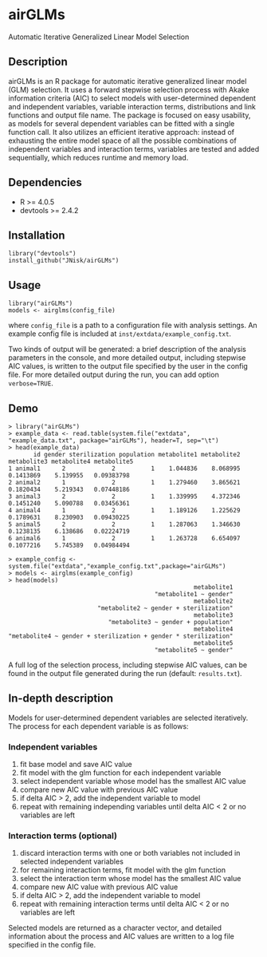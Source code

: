 # airGLMs
Automatic Iterative Generalized Linear Model Selection

## Description

airGLMs is an R package for automatic iterative generalized linear model (GLM) selection.
It uses a forward stepwise selection process with Akake information criteria (AIC)
to select models with user-determined dependent and independent variables, variable interaction
terms, distributions and link functions and output file name. The package is focused on
easy usability, as models for several dependent variables can be fitted with a single function call.
It also utilizes an efficient iterative approach: instead of exhausting the entire model space
of all the possible combinations of independent variables and interaction terms, variables
are tested and added sequentially, which reduces runtime and memory load.

## Dependencies

* R >= 4.0.5
* devtools >= 2.4.2

## Installation

    library("devtools")  
    install_github("JNisk/airGLMs")

## Usage

    library("airGLMs")
    models <- airglms(config_file)

where `config_file` is a path to a configuration file with analysis settings. An example config file
is included at `inst/extdata/example_config.txt`.

Two kinds of output will be generated: a brief description of the analysis parameters in the console,
and more detailed output, including stepwise AIC values, is written to the output file specified by
the user in the config file. For more detailed output during the run, you can add option `verbose=TRUE`.

## Demo

    > library("airGLMs")
    > example_data <- read.table(system.file("extdata", "example_data.txt", package="airGLMs"), header=T, sep="\t")
    > head(example_data)
           id gender sterilization population metabolite1 metabolite2 metabolite3 metabolite4 metabolite5
    1 animal1      2             2          1    1.044836    8.068995   0.1413869    5.139955   0.09383798
    2 animal2      1             2          1    1.279460    3.865621   0.1820434    5.219343   0.07448186
    3 animal3      2             2          1    1.339995    4.372346   0.1451240    5.090788   0.03456361
    4 animal4      1             2          1    1.189126    1.225629   0.1789631    8.230903   0.09430225
    5 animal5      2             2          1    1.287063    1.346630   0.1238135    6.138686   0.02224719
    6 animal6      1             2          1    1.263728    6.654097   0.1077216    5.745389   0.04984494

    > example_config <- system.file("extdata","example_config.txt",package="airGLMs")
    > models <- airglms(example_config)
    > head(models)
                                                        metabolite1 
                                             "metabolite1 ~ gender" 
                                                        metabolite2 
                             "metabolite2 ~ gender + sterilization" 
                                                        metabolite3 
                                "metabolite3 ~ gender + population" 
                                                        metabolite4 
    "metabolite4 ~ gender + sterilization + gender * sterilization" 
                                                        metabolite5 
                                             "metabolite5 ~ gender" 

A full log of the selection process, including stepwise AIC values, can be found in the output file
generated during the run (default: `results.txt`).

## In-depth description

Models for user-determined dependent variables are selected iteratively. The process for each dependent variable is as follows:

### Independent variables
1) fit base model and save AIC value
2) fit model with the glm function for each independent variable
3) select independent variable whose model has the smallest AIC value
4) compare new AIC value with previous AIC value
5) if delta AIC > 2, add the independent variable to model
6) repeat with remaining independing variables until delta AIC < 2 or no variables are left

### Interaction terms (optional)
1) discard interaction terms with one or both variables not included in selected independent variables
2) for remaining interaction terms, fit model with the glm function
3) select the interaction term whose model has the smallest AIC value
4) compare new AIC value with previous AIC value
5) if delta AIC > 2, add the independent variable to model
6) repeat with remaining interaction terms until delta AIC < 2 or no variables are left

Selected models are returned as a character vector, and detailed information about the process
and AIC values are written to a log file specified in the config file.
